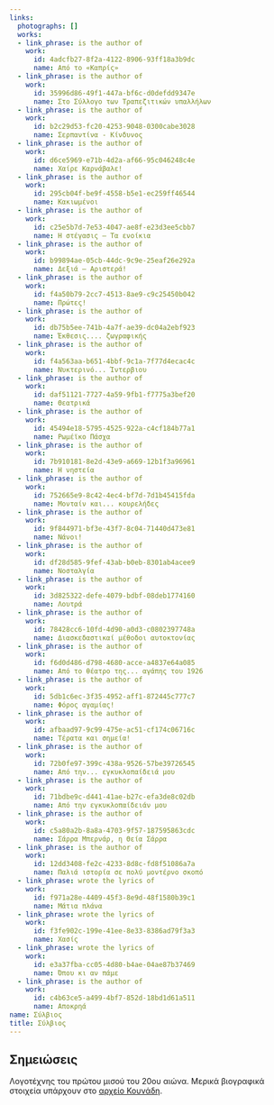 ```yaml
---
links:
  photographs: []
  works:
  - link_phrase: is the author of
    work:
      id: 4adcfb27-8f2a-4122-8906-93ff18a3b9dc
      name: Από το «Καπρίς»
  - link_phrase: is the author of
    work:
      id: 35996d86-49f1-447a-bf6c-d0defdd9347e
      name: Στο Σύλλογο των Τραπεζιτικών υπαλλήλων
  - link_phrase: is the author of
    work:
      id: b2c29d53-fc20-4253-9048-0300cabe3028
      name: Σερπαντίνα - Κίνδυνος
  - link_phrase: is the author of
    work:
      id: d6ce5969-e71b-4d2a-af66-95c046248c4e
      name: Χαίρε Καρνάβαλε!
  - link_phrase: is the author of
    work:
      id: 295cb04f-be9f-4558-b5e1-ec259ff46544
      name: Κακιωμένοι
  - link_phrase: is the author of
    work:
      id: c25e5b7d-7e53-4047-ae8f-e23d3ee5cbb7
      name: Η στέγασις – Τα ενοίκια
  - link_phrase: is the author of
    work:
      id: b99894ae-05cb-44dc-9c9e-25eaf26e292a
      name: Δεξιά – Αριστερά!
  - link_phrase: is the author of
    work:
      id: f4a50b79-2cc7-4513-8ae9-c9c25450b042
      name: Πρώτες!
  - link_phrase: is the author of
    work:
      id: db75b5ee-741b-4a7f-ae39-dc04a2ebf923
      name: Έκθεσις.... ζωγραφικής
  - link_phrase: is the author of
    work:
      id: f4a563aa-b651-4bbf-9c1a-7f77d4ecac4c
      name: Νυκτερινό... Ίντερβιου
  - link_phrase: is the author of
    work:
      id: daf51121-7727-4a59-9fb1-f7775a3bef20
      name: Θεατρικά
  - link_phrase: is the author of
    work:
      id: 45494e18-5795-4525-922a-c4cf184b77a1
      name: Ρωμέϊκο Πάσχα
  - link_phrase: is the author of
    work:
      id: 7b910181-8e2d-43e9-a669-12b1f3a96961
      name: Η νηστεία
  - link_phrase: is the author of
    work:
      id: 752665e9-8c42-4ec4-bf7d-7d1b45415fda
      name: Μονταίν και... κουρελήδες
  - link_phrase: is the author of
    work:
      id: 9f844971-bf3e-43f7-8c04-71440d473e81
      name: Νάνοι!
  - link_phrase: is the author of
    work:
      id: df28d585-9fef-43ab-b0eb-8301ab4acee9
      name: Νοσταλγία
  - link_phrase: is the author of
    work:
      id: 3d825322-defe-4079-bdbf-08deb1774160
      name: Λουτρά
  - link_phrase: is the author of
    work:
      id: 78428cc6-10fd-4d90-a0d3-c0802397748a
      name: Διασκεδαστικαί μέθοδοι αυτοκτονίας
  - link_phrase: is the author of
    work:
      id: f6d0d486-d798-4680-acce-a4837e64a085
      name: Από το θέατρο της... αγάπης του 1926
  - link_phrase: is the author of
    work:
      id: 5db1c6ec-3f35-4952-aff1-872445c777c7
      name: Φόρος αγαμίας!
  - link_phrase: is the author of
    work:
      id: afbaad97-9c99-475e-ac51-cf174c06716c
      name: Τέρατα και σημεία!
  - link_phrase: is the author of
    work:
      id: 72b0fe97-399c-438a-9526-57be39726545
      name: Από την... εγκυκλοπαίδειά μου
  - link_phrase: is the author of
    work:
      id: 71bdbe9c-d441-41ae-b27c-efa3de8c02db
      name: Από την εγκυκλοπαίδειάν μου
  - link_phrase: is the author of
    work:
      id: c5a80a2b-8a8a-4703-9f57-187595863cdc
      name: Σάρρα Μπερνάρ, η Θεία Σάρρα
  - link_phrase: is the author of
    work:
      id: 12dd3408-fe2c-4233-8d8c-fd8f51086a7a
      name: Παλιά ιστορία σε πολύ μοντέρνο σκοπό
  - link_phrase: wrote the lyrics of
    work:
      id: f971a28e-4409-45f3-8e9d-48f1580b39c1
      name: Μάτια πλάνα
  - link_phrase: wrote the lyrics of
    work:
      id: f3fe902c-199e-41ee-8e33-8386ad79f3a3
      name: Χασίς
  - link_phrase: wrote the lyrics of
    work:
      id: e3a37fba-cc05-4d80-b4ae-04ae87b37469
      name: Όπου κι αν πάμε
  - link_phrase: is the author of
    work:
      id: c4b63ce5-a499-4bf7-852d-18bd1d61a511
      name: Αποκρηά
name: Σύλβιος
title: Σύλβιος
---
```


<section class="notes">
<h2>Σημειώσεις</h2>

<p>Λογοτέχνης του πρώτου μισού του 20ου αιώνα. Μερικά βιογραφικά στοιχεία υπάρχουν στο
<a href="https://vmrebetiko.gr/item/?id=10757">αρχείο Κουνάδη</a>.</p>
</section>
